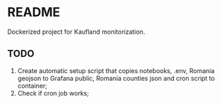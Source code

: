 # README

Dockerized project for Kaufland monitorization.

## TODO  

1. Create automatic setup script that copies notebooks, .env, Romania geojson to Grafana public, Romania counties json and cron script to container;
2. Check if cron job works;
